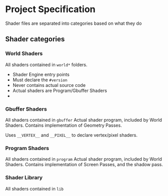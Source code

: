 

# Project Specification

Shader files are separated into categories based on what they do

## Shader categories

### World Shaders
All shaders contained in `world*` folders.
- Shader Engine entry points
- Must declare the `#version`
- Never contains actual source code
- Actual shaders are Program/Gbuffer Shaders
- 

### Gbuffer Shaders
All shaders contained in `gbuffer`
Actual shader program, included by World Shaders.
Contains implementation of Geometry Passes.

Uses `__VERTEX__` and `__PIXEL__` to declare vertex/pixel shaders.


### Program Shaders
All shaders contained in `program`
Actual shader program, included by World Shaders.
Contains implementation of Screen Passes, and the shadow pass.


### Shader Library
All shaders contained in `lib`



